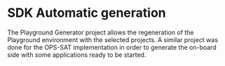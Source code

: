 SDK Automatic generation
============

The Playground Generator project allows the regeneration of the Playground environment with the selected projects. A similar project was done for the OPS-SAT implementation in order to generate the on-board side with some applications ready to be started.



